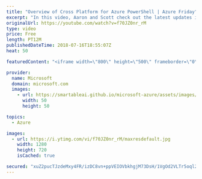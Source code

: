 ```yaml
---
title: "Overview of Cross Platform for Azure PowerShell | Azure Friday"
excerpt: "In this video, Aaron and Scott check out the latest updates in Azure PowerShell, from simplified scenarios to `-AsJob` backgrounding support. This new functionality is now available on Mac, Linux, and Windows with PowerShell Core 6.  For more information:  • Azure PowerShell docs https://aka.ms/azfr/442/01"
originalUrl: https://youtube.com/watch?v=f70JZ0nr_rM
type: video
price: Free
length: PT12M
publishedDateTime: 2018-07-16T18:55:07Z
heat: 50

featuredContent: "<iframe width=\"800\" height=\"500\" frameborder=\"0\" src=\"https://www.youtube.com/embed/f70JZ0nr_rM\" allow=\"accelerometer; autoplay; encrypted-media; gyroscope; picture-in-picture\" allowfullscreen></iframe>"

provider:
  name: Microsoft
  domain: microsoft.com
  images:
    - url: https://smartableai.github.io/microsoft-azure/assets/images/organizations/microsoft.com-50x50.jpg
      width: 50
      height: 50

topics:
  - Azure

images:
  - url: https://i.ytimg.com/vi/f70JZ0nr_rM/maxresdefault.jpg
    width: 1280
    height: 720
    isCached: true

secured: "xuZ2pucTJzdeMxy4FR/izDC8vn+ppVEIOVbkhgjM73DsH/1VgOd2VLTr5oql2LDMHRI66xxrUKOzOVNleUhgAobctQXUBYySBMo1diacbZTOyJ5RTz8IKF0FuO4O+DRuPrpVCstWzaHkXvMlzKEQx1DsllOqfpShB1CE4tKsKLYOcN560Z8EjRwsl1KW6TYbsbhhGjkFKNgwLY+mrIBzR2qHergFlkBABGzbPk/647dij9iURw7LagDm6BkxiE6diKX+/5i21/VA+AuEJljjEZh/ENCu0EJuzfbyjTxPf674Q9yGX7c+L8ER3jfxyTDkMeL7DmedtVXupnBSYDQvNqyzXWtAcGnZp85bgeycCmMaqrdXriDcx1p3h2OmtUs2BOX6OGqfRVfVINIP+Tf82NjtoiH0OuNvhzObGpUuTDY=;3ly9E3XCrX9hEY/qVRMFWQ=="
---
```


